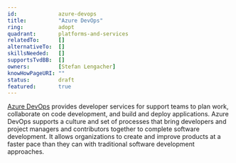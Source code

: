 ```yaml
---
id:				azure-devops
title:      	"Azure DevOps"
ring:       	adopt
quadrant:   	platforms-and-services
relatedTo:		[]
alternativeTo:	[]
skillsNeeded:	[]
supportsTvdBB:	[]
owners:         [Stefan Lengacher] 
knowHowPageURI:	""
status:			draft
featured:       true
---
```


[Azure DevOps](https://azure.microsoft.com/en-us/services/devops/) provides developer services for support teams to plan work, collaborate on code development, and build and deploy applications. Azure DevOps supports a culture and set of processes that bring developers and project managers and contributors together to complete software development. It allows organizations to create and improve products at a faster pace than they can with traditional software development approaches.